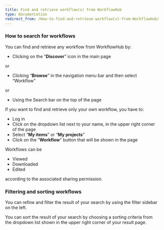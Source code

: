 ```yaml
---
title: Find and retrieve workflow(s) from WorkflowHub
type: documentation
redirect_from: /How-to-find-and-retrieve-workflow(s)-from-WorkflowHub/
---
```


### How to search for workflows
You can find and retrieve any workflow from WorkflowHub by:
* Clicking on the “**Discover**” icon in the main page

or
* Clicking “**Browse**” in the navigation menu bar and then select “Workflow”

or
* Using the Search bar on the top of the page


If you want to find and retrieve only your own workflow, you have to:
* Log in
* Click on the dropdown list next to your name, in the upper right corner of the page
* Select “**My items**” or “**My projects**”
* Click on the “**Workflow**” button that will be shown in the page


Workflows can be
* Viewed
* Downloaded
* Edited

according to the associated sharing permission.


### Filtering and sorting workflows
You can refine and filter the result of your search by using the filter sidebar on the left.

You can sort the result of your search by choosing a sorting criteria from the dropdown list shown in the upper right corner of your result page. 
